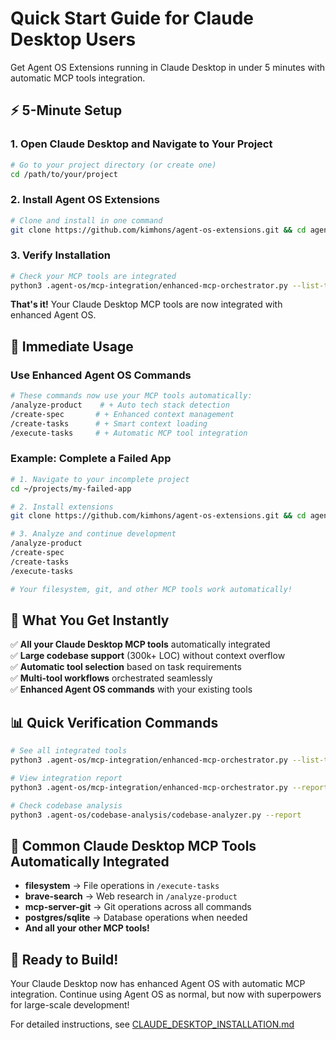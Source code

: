 # Quick Start Guide for Claude Desktop Users

Get Agent OS Extensions running in Claude Desktop in under 5 minutes with automatic MCP tools integration.

## ⚡ 5-Minute Setup

### 1. Open Claude Desktop and Navigate to Your Project

```bash
# Go to your project directory (or create one)
cd /path/to/your/project
```

### 2. Install Agent OS Extensions

```bash
# Clone and install in one command
git clone https://github.com/kimhons/agent-os-extensions.git && cd agent-os-extensions && ./install-extensions.sh
```

### 3. Verify Installation

```bash
# Check your MCP tools are integrated
python3 .agent-os/mcp-integration/enhanced-mcp-orchestrator.py --list-tools
```

**That's it!** Your Claude Desktop MCP tools are now integrated with enhanced Agent OS.

## 🚀 Immediate Usage

### Use Enhanced Agent OS Commands

```bash
# These commands now use your MCP tools automatically:
/analyze-product    # + Auto tech stack detection
/create-spec       # + Enhanced context management  
/create-tasks      # + Smart context loading
/execute-tasks     # + Automatic MCP tool integration
```

### Example: Complete a Failed App

```bash
# 1. Navigate to your incomplete project
cd ~/projects/my-failed-app

# 2. Install extensions
git clone https://github.com/kimhons/agent-os-extensions.git && cd agent-os-extensions && ./install-extensions.sh

# 3. Analyze and continue development
/analyze-product
/create-spec
/create-tasks
/execute-tasks

# Your filesystem, git, and other MCP tools work automatically!
```

## 🎯 What You Get Instantly

✅ **All your Claude Desktop MCP tools** automatically integrated  
✅ **Large codebase support** (300k+ LOC) without context overflow  
✅ **Automatic tool selection** based on task requirements  
✅ **Multi-tool workflows** orchestrated seamlessly  
✅ **Enhanced Agent OS commands** with your existing tools  

## 📊 Quick Verification Commands

```bash
# See all integrated tools
python3 .agent-os/mcp-integration/enhanced-mcp-orchestrator.py --list-tools

# View integration report  
python3 .agent-os/mcp-integration/enhanced-mcp-orchestrator.py --report

# Check codebase analysis
python3 .agent-os/codebase-analysis/codebase-analyzer.py --report
```

## 🔧 Common Claude Desktop MCP Tools Automatically Integrated

- **filesystem** → File operations in `/execute-tasks`
- **brave-search** → Web research in `/analyze-product`  
- **mcp-server-git** → Git operations across all commands
- **postgres/sqlite** → Database operations when needed
- **And all your other MCP tools!**

## 🎉 Ready to Build!

Your Claude Desktop now has enhanced Agent OS with automatic MCP integration. Continue using Agent OS as normal, but now with superpowers for large-scale development!

For detailed instructions, see [CLAUDE_DESKTOP_INSTALLATION.md](CLAUDE_DESKTOP_INSTALLATION.md)

